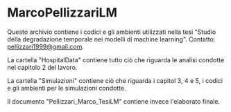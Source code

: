 # MarcoPellizzariLM
Questo archivio contiene i codici e gli ambienti utilizzati nella tesi "Studio della degradazione temporale nei modelli di machine learning". Contatto: pellizzari1999@gmail.com.

La cartella "HospitalData" contiene tutto ciò che riguarda le analisi condotte nel capitolo 2 del lavoro.

La cartella "Simulazioni" contiene ciò che riguarda i capitol 3, 4 e 5, i codici e gli ambienti per le simulazioni condotte.

Il documento "Pellizzari_Marco_TesiLM" contiene invece l'elaborato finale.


